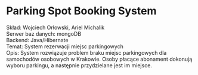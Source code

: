 # Parking Spot Booking System

Skład: Wojciech Orłowski, Ariel Michalik  
Serwer baz danych: mongoDB  
Backend: Java/Hibernate   
Temat: System rezerwacji miejsc parkingowych  
Opis: System rozwiązuje problem braku miejsc parkingowych dla samochodów osobowych w Krakowie. Osoby płacące abonament dokonują wyboru parkingu, a następnie przydzielane jest im miejsce.  
